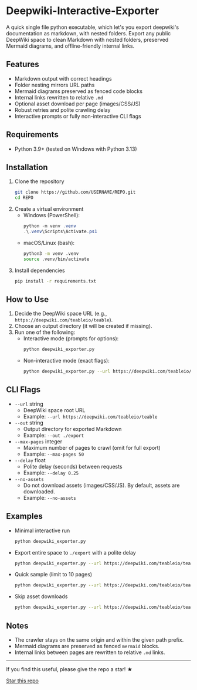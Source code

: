 # Deepwiki-Interactive-Exporter
A quick single file python executable, which let's you export deepwiki's documentation as markdown, with nested folders.
Export any public DeepWiki space to clean Markdown with nested folders, preserved Mermaid diagrams, and offline-friendly internal links.

## Features
- Markdown output with correct headings
- Folder nesting mirrors URL paths
- Mermaid diagrams preserved as fenced code blocks
- Internal links rewritten to relative `.md`
- Optional asset download per page (images/CSS/JS)
- Robust retries and polite crawling delay
- Interactive prompts or fully non-interactive CLI flags

## Requirements
- Python 3.9+ (tested on Windows with Python 3.13)

## Installation
1. Clone the repository
   ```bash
   git clone https://github.com/USERNAME/REPO.git
   cd REPO
   ```
2. Create a virtual environment
   - Windows (PowerShell):
     ```powershell
     python -m venv .venv
     .\.venv\Scripts\Activate.ps1
     ```
   - macOS/Linux (bash):
     ```bash
     python3 -m venv .venv
     source .venv/bin/activate
     ```
3. Install dependencies
   ```bash
   pip install -r requirements.txt
   ```

## How to Use
1. Decide the DeepWiki space URL (e.g., `https://deepwiki.com/teableio/teable`).
2. Choose an output directory (it will be created if missing).
3. Run one of the following:
   - Interactive mode (prompts for options):
     ```bash
     python deepwiki_exporter.py
     ```
   - Non-interactive mode (exact flags):
     ```bash
     python deepwiki_exporter.py --url https://deepwiki.com/teableio/teable --out ./export --delay 0.25
     ```

## CLI Flags
- `--url` string
  - DeepWiki space root URL
  - Example: `--url https://deepwiki.com/teableio/teable`
- `--out` string
  - Output directory for exported Markdown
  - Example: `--out ./export`
- `--max-pages` integer
  - Maximum number of pages to crawl (omit for full export)
  - Example: `--max-pages 50`
- `--delay` float
  - Polite delay (seconds) between requests
  - Example: `--delay 0.25`
- `--no-assets`
  - Do not download assets (images/CSS/JS). By default, assets are downloaded.
  - Example: `--no-assets`

## Examples
- Minimal interactive run
  ```bash
  python deepwiki_exporter.py
  ```
- Export entire space to `./export` with a polite delay
  ```bash
  python deepwiki_exporter.py --url https://deepwiki.com/teableio/teable --out ./export --delay 0.25
  ```
- Quick sample (limit to 10 pages)
  ```bash
  python deepwiki_exporter.py --url https://deepwiki.com/teableio/teable --out ./export --max-pages 10 --delay 0.25
  ```
- Skip asset downloads
  ```bash
  python deepwiki_exporter.py --url https://deepwiki.com/teableio/teable --out ./export --no-assets
  ```

## Notes
- The crawler stays on the same origin and within the given path prefix.
- Mermaid diagrams are preserved as fenced `mermaid` blocks.
- Internal links between pages are rewritten to relative `.md` links.

---

If you find this useful, please give the repo a star! ★

[Star this repo](https://github.com/USERNAME/REPO)
